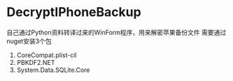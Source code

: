 # DecryptIPhoneBackup
自己通过Python资料转译过来的WinForm程序，用来解密苹果备份文件
需要通过nuget安装3个包
1. CoreCompat.plist-cil
2. PBKDF2.NET
3. System.Data.SQLite.Core
